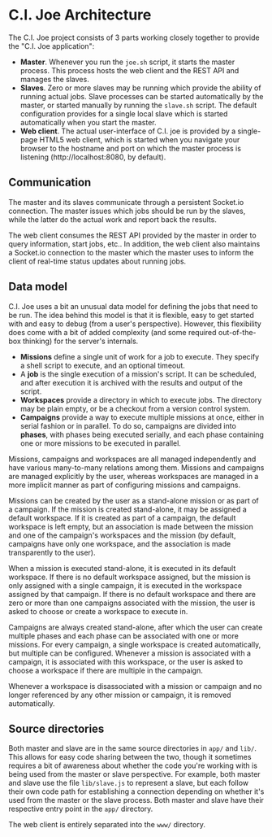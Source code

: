 C.I. Joe Architecture
=====================

The C.I. Joe project consists of 3 parts working closely together to provide the
"C.I. Joe application":

 * __Master__. Whenever you run the ``joe.sh`` script, it starts the master
   process. This process hosts the web client and the REST API and manages the
   slaves.
 * __Slaves__. Zero or more slaves may be running which provide the ability of
   running actual jobs. Slave processes can be started automatically by the
   master, or started manually by running the ``slave.sh`` script. The default
   configuration provides for a single local slave which is started
   automatically when you start the master.
 * __Web client__. The actual user-interface of C.I. joe is provided by a
   single-page HTML5 web client, which is started when you navigate your browser
   to the hostname and port on which the master process is listening
   (http://localhost:8080, by default).


Communication
-------------

The master and its slaves communicate through a persistent Socket.io connection.
The master issues which jobs should be run by the slaves, while the latter do
the actual work and report back the results.

The web client consumes the REST API provided by the master in order to query
information, start jobs, etc.. In addition, the web client also maintains a
Socket.io connection to the master which the master uses to inform the client of
real-time status updates about running jobs.


Data model
----------

C.I. Joe uses a bit an unusual data model for defining the jobs that need to be
run. The idea behind this model is that it is flexible, easy to get started with
and easy to debug (from a user's perspective). However, this flexibility does
come with a bit of added complexity (and some required out-of-the-box thinking)
for the server's internals.

 * __Missions__ define a single unit of work for a job to execute. They specify
   a shell script to execute, and an optional timeout.
 * A __job__ is the single execution of a mission's script. It can be scheduled,
   and after execution it is archived with the results and output of the script.
 * __Workspaces__ provide a directory in which to execute jobs. The directory
   may be plain empty, or be a checkout from a version control system.
 * __Campaigns__ provide a way to execute multiple missions at once, either in
   serial fashion or in parallel. To do so, campaigns are divided into
   __phases__, with phases being executed serially, and each phase containing
   one or more missions to be executed in parallel.

Missions, campaigns and workspaces are all managed independently and have
various many-to-many relations among them. Missions and campaigns are managed
explicitly by the user, whereas workspaces are managed in a more implicit manner
as part of configuring missions and campaigns.

Missions can be created by the user as a stand-alone mission or as part of a
campaign. If the mission is created stand-alone, it may be assigned a default
workspace. If it is created as part of a campaign, the default workspace is left
empty, but an association is made between the mission and one of the campaign's
workspaces and the mission (by default, campaigns have only one workspace, and
the association is made transparently to the user).

When a mission is executed stand-alone, it is executed in its default workspace.
If there is no default workspace assigned, but the mission is only assigned with
a single campaign, it is executed in the workspace assigned by that campaign. If
there is no default workspace and there are zero or more than one campaigns
associated with the mission, the user is asked to choose or create a workspace
to execute in.

Campaigns are always created stand-alone, after which the user can create
multiple phases and each phase can be associated with one or more missions. For
every campaign, a single workspace is created automatically, but multiple can be
configured. Whenever a mission is associated with a campaign, it is associated
with this workspace, or the user is asked to choose a workspace if there are
multiple in the campaign.

Whenever a workspace is disassociated with a mission or campaign and no longer
referenced by any other mission or campaign, it is removed automatically.


Source directories
------------------

Both master and slave are in the same source directories in ``app/`` and
``lib/``. This allows for easy code sharing between the two, though it sometimes
requires a bit of awareness about whether the code you're working with is
being used from the master or slave perspective. For example, both master and
slave use the file ``lib/slave.js`` to represent a slave, but each follow their
own code path for establishing a connection depending on whether it's used from
the master or the slave process. Both master and slave have their respective
entry point in the ``app/`` directory.

The web client is entirely separated into the ``www/`` directory.
